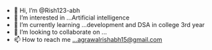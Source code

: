 - 👋 Hi, I’m @Rish123-abh
- 👀 I’m interested in ...Artificial intelligence
- 🌱 I’m currently learning ...development and DSA  in college 3rd year 
- 💞️ I’m looking to collaborate on ...
- 📫 How to reach me ...agrawalrishabh15@gmail.com

<!---
Rish123-abh/Rish123-abh is a ✨ special ✨ repository because its `README.md` (this file) appears on your GitHub profile.
You can click the Preview link to take a look at your changes.
--->
